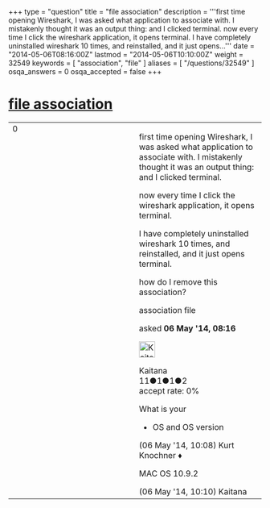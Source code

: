 +++
type = "question"
title = "file association"
description = '''first time opening Wireshark, I was asked what application to associate with. I mistakenly thought it was an output thing: and I clicked terminal. now every time I click the wireshark application, it opens terminal. I have completely uninstalled wireshark 10 times, and reinstalled, and it just opens...'''
date = "2014-05-06T08:16:00Z"
lastmod = "2014-05-06T10:10:00Z"
weight = 32549
keywords = [ "association", "file" ]
aliases = [ "/questions/32549" ]
osqa_answers = 0
osqa_accepted = false
+++

<div class="headNormal">

# [file association](/questions/32549/file-association)

</div>

<div id="main-body">

<div id="askform">

<table id="question-table" style="width:100%;"><colgroup><col style="width: 50%" /><col style="width: 50%" /></colgroup><tbody><tr class="odd"><td style="width: 30px; vertical-align: top"><div class="vote-buttons"><span id="post-32549-upvote" class="ajax-command post-vote up" rel="nofollow" title="I like this post (click again to cancel)"> </span><div id="post-32549-score" class="post-score" title="current number of votes">0</div><span id="post-32549-downvote" class="ajax-command post-vote down" rel="nofollow" title="I dont like this post (click again to cancel)"> </span> <span id="favorite-mark" class="ajax-command favorite-mark" rel="nofollow" title="mark/unmark this question as favorite (click again to cancel)"> </span><div id="favorite-count" class="favorite-count"></div></div></td><td><div id="item-right"><div class="question-body"><p>first time opening Wireshark, I was asked what application to associate with. I mistakenly thought it was an output thing: and I clicked terminal.</p><p>now every time I click the wireshark application, it opens terminal.</p><p>I have completely uninstalled wireshark 10 times, and reinstalled, and it just opens terminal.</p><p>how do I remove this association?</p></div><div id="question-tags" class="tags-container tags"><span class="post-tag tag-link-association" rel="tag" title="see questions tagged &#39;association&#39;">association</span> <span class="post-tag tag-link-file" rel="tag" title="see questions tagged &#39;file&#39;">file</span></div><div id="question-controls" class="post-controls"></div><div class="post-update-info-container"><div class="post-update-info post-update-info-user"><p>asked <strong>06 May '14, 08:16</strong></p><img src="https://secure.gravatar.com/avatar/d35581482e2bd8f7bcffd501bd832158?s=32&amp;d=identicon&amp;r=g" class="gravatar" width="32" height="32" alt="Kaitana&#39;s gravatar image" /><p><span>Kaitana</span><br />
<span class="score" title="11 reputation points">11</span><span title="1 badges"><span class="badge1">●</span><span class="badgecount">1</span></span><span title="1 badges"><span class="silver">●</span><span class="badgecount">1</span></span><span title="2 badges"><span class="bronze">●</span><span class="badgecount">2</span></span><br />
<span class="accept_rate" title="Rate of the user&#39;s accepted answers">accept rate:</span> <span title="Kaitana has no accepted answers">0%</span></p></div></div><div id="comments-container-32549" class="comments-container"><span id="32558"></span><div id="comment-32558" class="comment"><div id="post-32558-score" class="comment-score"></div><div class="comment-text"><p>What is your</p><ul><li>OS and OS version</li></ul></div><div id="comment-32558-info" class="comment-info"><span class="comment-age">(06 May '14, 10:08)</span> <span class="comment-user userinfo">Kurt Knochner ♦</span></div></div><span id="32559"></span><div id="comment-32559" class="comment"><div id="post-32559-score" class="comment-score"></div><div class="comment-text"><p>MAC OS 10.9.2</p></div><div id="comment-32559-info" class="comment-info"><span class="comment-age">(06 May '14, 10:10)</span> <span class="comment-user userinfo">Kaitana</span></div></div></div><div id="comment-tools-32549" class="comment-tools"></div><div class="clear"></div><div id="comment-32549-form-container" class="comment-form-container"></div><div class="clear"></div></div></td></tr></tbody></table>

</div>

</div>


